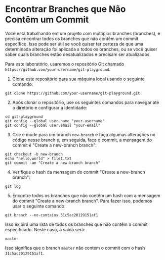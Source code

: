 # Encontrar Branches que Não Contêm um Commit

Você está trabalhando em um projeto com múltiplos branches (branches), e precisa encontrar todos os branches que não contêm um commit específico. Isso pode ser útil se você quiser ter certeza de que uma determinada alteração foi aplicada a todos os branches, ou se você quiser saber quais branches estão desatualizados e precisam ser atualizados.

Para este laboratório, usaremos o repositório Git chamado `https://github.com/your-username/git-playground`.

1. Clone este repositório para sua máquina local usando o seguinte comando:

```shell
git clone https://github.com/your-username/git-playground.git
```

2. Após clonar o repositório, use os seguintes comandos para navegar até o diretório e configurar a identidade:

```shell
cd git-playground
git config --global user.name "your-username"
git config --global user.email "your-email"
```

3. Crie e mude para um branch `new-branch` e faça algumas alterações no código nesse branch e, em seguida, faça o commit, a mensagem do commit é "Create a new-branch branch":

```shell
git checkout -b new-branch
echo "hello,world" > file1.txt
git commit -am "Create a new-branch branch"
```

4. Verifique o hash da mensagem do commit "Create a new-branch branch":

```shell
git log
```

5. Encontre todos os branches que não contêm um hash com a mensagem do commit "Create a new-branch branch". Para fazer isso, podemos usar o seguinte comando:

```shell
git branch --no-contains 31c5ac20129151af1
```

Isso exibirá uma lista de todos os branches que não contêm o commit especificado. Neste caso, a saída será:

```shell
master
```

Isso significa que o branch `master` não contém o commit com o hash `31c5ac20129151af1`.
